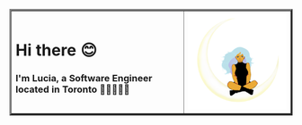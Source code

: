 <table border="3">
  <tr class="pre">
    <td class='pre code'>
      <h1>Hi there 😊</h1>
      <h3>I'm Lucia, a Software Engineer located in Toronto 👩🏽‍💻🇨🇦</h3>
    </td>
    <td rowspan="2"><img  alt="Lucia Art Image" src="https://github.com/lazybuggy/lazybuggy/blob/master/lu-art.png" width="300"/></td>
  </tr>
  <tr>
  </tr>
</table>



<!--
**lazybuggy/lazybuggy** is a ✨ _special_ ✨ repository because its `README.md` (this file) appears on your GitHub profile.

Here are some ideas to get you started:

- 🔭 I’m currently working on ...
- 🌱 I’m currently learning ...
- 👯 I’m looking to collaborate on ...
- 🤔 I’m looking for help with ...
- 💬 Ask me about ...
- 📫 How to reach me: ...
- 😄 Pronouns: ...
- ⚡ Fun fact: ...
-->
